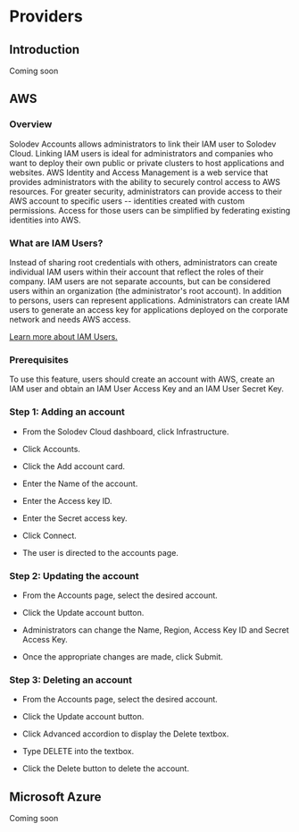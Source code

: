 # Providers

## Introduction
Coming soon

## AWS

### Overview
Solodev Accounts allows administrators to link their IAM user to Solodev Cloud. Linking IAM users is ideal for administrators and companies who want to deploy their own public or private clusters to host applications and websites. AWS Identity and Access Management is a web service that provides administrators with the ability to securely control access to AWS resources. For greater security, administrators can provide access to their AWS account to specific users -- identities created with custom permissions. Access for those users can be simplified by federating existing identities into AWS. 

### What are IAM Users?
Instead of sharing root credentials with others, administrators can create individual IAM users within their account that reflect the roles of their company. IAM users are not separate accounts, but can be considered users within an organization (the administrator's root account). In addition to persons, users can represent applications. Administrators can create IAM users to generate an access key for applications deployed on the corporate network and needs AWS access. 

 

[Learn more about IAM Users.](https://docs.aws.amazon.com/IAM/latest/UserGuide/id_users.html) 

### Prerequisites
To use this feature, users should create an account with AWS, create an IAM user and obtain an IAM User Access Key and an IAM  User Secret Key. 

 

### Step 1: Adding an account
- From the Solodev Cloud dashboard, click Infrastructure.

- Click Accounts.

- Click the Add account card.

- Enter the Name of the account.

- Enter the Access key ID.

- Enter the Secret access key.

- Click Connect.

- The user is directed to the accounts page.

### Step 2: Updating the account
 

- From the Accounts page, select the desired account.

- Click the Update account button.

- Administrators can change the Name, Region, Access Key ID and Secret Access Key.

- Once the appropriate changes are made, click Submit.


### Step 3: Deleting an account 
- From the Accounts page, select the desired account.

- Click the Update account button.

- Click Advanced accordion to display the Delete textbox.

- Type DELETE into the textbox.

- Click the Delete button to delete the account.

## Microsoft Azure

Coming soon